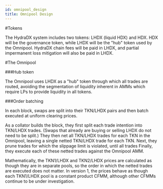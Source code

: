 ```yaml
---
id: omnipool_design
title: Omnipool Design
---
```


#Tokens

The HydraDX system includes two tokens: LHDX (liquid HDX) and HDX. HDX will be the governance token, while LHDX will
be the "hub" token used by the Omnipool. HydraDX chain fees will be paid in LHDX, and partial impermanent loss
mitigation will also be paid in LHDX.

#The Omnipool

###Hub token

The Omnipool uses LHDX as a "hub" token through which all trades are routed, avoiding the segmentation of liquidity
inherent in AMMs which require LPs to provide liquidity in all tokens.

###Order batching

In each block, swaps are split into their TKN/LHDX pairs and then batch executed at uniform clearing prices. 

As a collator builds the block, they first split each trade intention into TKN/LHDX trades. (Swaps
that already are buying or selling LHDX do not need to be split.)
They then net all TKN/LHDX trades for each TKN in the Omnipool, leaving a single netted TKN/LHDX trade for each TKN.
Next, they prune trades for which the slippage limit is violated, until all trades 
Finally, they execute each of these netted trades against the Omnipool AMM.

Mathematically, the TKN1/LHDX and TKN2/LHDX prices are calculated as though they are in separate pools, so the order
in which the netted trades are executed does not matter. In version 1, the prices behave as though each TKN1/LHDX pool
is a constant product CFMM, although other CFMMs continue to be under investigation.